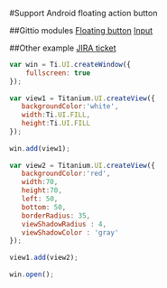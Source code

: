 #Support Android floating action button

##Gittio modules
[Floating button](https://github.com/k0sukey/be.k0suke.tifab)
[Input](https://github.com/NadsonFernando/input-materialdesign-widget)


##Other example
[JIRA ticket](https://jira.appcelerator.org/browse/TIMOB-19431)

```javascript
var win = Ti.UI.createWindow({
    fullscreen: true
});
 
var view1 = Titanium.UI.createView({
   backgroundColor:'white',
   width:Ti.UI.FILL,
   height:Ti.UI.FILL
});
 
win.add(view1);
 
var view2 = Titanium.UI.createView({
   backgroundColor:'red',
   width:70,
   height:70,
   left: 50,
   bottom: 50,
   borderRadius: 35,
   viewShadowRadius : 4,
   viewShadowColor : 'gray'
});
 
view1.add(view2);
 
win.open();
```
